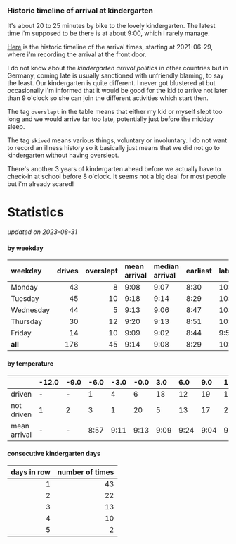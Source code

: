 ### Historic timeline of arrival at kindergarten

It's about 20 to 25 minutes by bike to the lovely kindergarten. 
The latest time i'm supposed to be there is at about 9:00, 
which i rarely manage. 

[Here](times.csv) is the historic timeline of the arrival times, starting
at 2021-06-29, where i'm recording the arrival at the front door.

I do not know about the *kindergarten arrival politics* in other
countries but in Germany, coming late is usually sanctioned 
with unfriendly blaming, to say the least. Our kindergarten is quite
different. I never got blustered at but occasionally i'm informed
that it would be good for the kid to arrive not later than 9 o'clock
so she can join the different activities which start then. 

The tag `overslept` in the table means that either my kid or myself
slept too long and we would arrive far too late, potentially just
before the midday sleep.

The tag `skived` means various things, voluntary or involuntary. I 
do not want to record an illness history so it basically just means
that we did not go to kindergarten without having overslept.

There's another 3 years of kindergarten ahead before we actually 
have to check-in at school before 8 o'clock. It seems not a big deal
for most people but i'm already scared!


# Statistics

*updated on 2023-08-31*

#### by weekday

| weekday   |   drives |   overslept | mean arrival   | median arrival   | earliest   | latest   |
|:----------|---------:|------------:|:---------------|:-----------------|:-----------|:---------|
| Monday    |       43 |           8 | 9:08           | 9:07             | 8:30       | 10:14    |
| Tuesday   |       45 |          10 | 9:18           | 9:14             | 8:29       | 10:20    |
| Wednesday |       44 |           5 | 9:13           | 9:06             | 8:47       | 10:06    |
| Thursday  |       30 |          12 | 9:20           | 9:13             | 8:51       | 10:32    |
| Friday    |       14 |          10 | 9:09           | 9:02             | 8:44       | 9:56     |
| **all**   |      176 |          45 | 9:14           | 9:08             | 8:29       | 10:32    |

#### by temperature

|              | -12.0   | -9.0   | -6.0   | -3.0   | -0.0   | 3.0   | 6.0   | 9.0   | 12.0   | 15.0   | 18.0   | 21.0   | 24.0   | 27.0   | 30.0   |
|:-------------|:--------|:-------|:-------|:-------|:-------|:------|:------|:------|:-------|:-------|:-------|:-------|:-------|:-------|:-------|
| driven       | -       | -      | 1      | 4      | 6      | 18    | 12    | 19    | 16     | 14     | 10     | 14     | 2      | -      | -      |
| not driven   | 1       | 2      | 3      | 1      | 20     | 5     | 13    | 17    | 22     | 14     | 18     | 14     | 10     | 2      | 2      |
| mean arrival | -       | -      | 8:57   | 9:11   | 9:13   | 9:09  | 9:24  | 9:04  | 9:09   | 9:28   | 9:01   | 9:09   | 9:39   | -      | -      |

#### consecutive kindergarten days

|   days in row |   number of times |
|--------------:|------------------:|
|             1 |                43 |
|             2 |                22 |
|             3 |                13 |
|             4 |                10 |
|             5 |                 2 |

